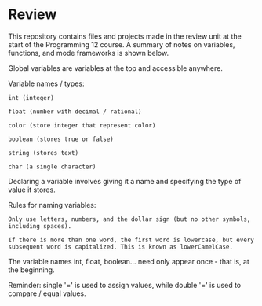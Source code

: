 # Review
This repository contains files and projects made in the review unit at the start of the Programming 12 course. A summary of notes on variables, functions, and mode frameworks is shown below.


Global variables are variables at the top and accessible anywhere.


Variable names / types:

    int (integer)

    float (number with decimal / rational)

    color (store integer that represent color)
 
    boolean (stores true or false)

    string (stores text)

    char (a single character)

  
Declaring a variable involves giving it a name and specifying the type of value it stores.


Rules for naming variables:

    Only use letters, numbers, and the dollar sign (but no other symbols, including spaces).
  
    If there is more than one word, the first word is lowercase, but every subsequent word is capitalized. This is known as lowerCamelCase.
  

The variable names int, float, boolean... need only appear once - that is, at the beginning.


Reminder: single '=' is used to assign values, while double '=' is used to compare / equal values.
